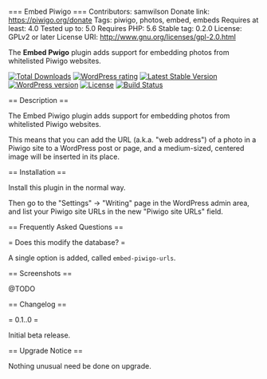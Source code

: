 === Embed Piwigo ===
Contributors: samwilson
Donate link: https://piwigo.org/donate
Tags: piwigo, photos, embed, embeds
Requires at least: 4.0
Tested up to: 5.0
Requires PHP: 5.6
Stable tag: 0.2.0
License: GPLv2 or later
License URI: http://www.gnu.org/licenses/gpl-2.0.html

The **Embed Pwigo** plugin adds support for embedding photos from whitelisted Piwigo websites.

[![Total Downloads](https://img.shields.io/wordpress/plugin/dt/embed-piwigo.svg?style=flat-square)]()
[![WordPress rating](https://img.shields.io/wordpress/plugin/r/embed-piwigo.svg?style=flat-square)]()
[![Latest Stable Version](https://img.shields.io/wordpress/plugin/v/embed-piwigo.svg?style=flat-square)](https://wordpress.org/plugins/embed-piwigo)
[![WordPress version](https://img.shields.io/wordpress/v/embed-piwigo.svg?style=flat-square)]()
[![License](https://img.shields.io/github/license/samwilson/embed-piwigo.svg?style=flat-square)](https://github.com/samwilson/embed-piwigo/blob/master/LICENSE.txt)
[![Build Status](https://travis-ci.org/samwilson/embed-piwigo.svg?branch=master)](https://travis-ci.org/samwilson/embed-piwigo)

== Description ==

The Embed Piwigo plugin adds support for embedding photos from whitelisted Piwigo websites.

This means that you can add the URL (a.k.a. "web address")
of a photo in a Piwigo site to a WordPress post or page,
and a medium-sized, centered image will be inserted in its place.

== Installation ==

Install this plugin in the normal way.

Then go to the "Settings" → "Writing" page in the WordPress admin area,
and list your Piwigo site URLs in the new "Piwigo site URLs" field.

== Frequently Asked Questions ==

= Does this modify the database? =

A single option is added, called `embed-piwigo-urls`.

== Screenshots ==

@TODO

== Changelog ==

= 0.1..0 =

Initial beta release.

== Upgrade Notice ==

Nothing unusual need be done on upgrade.
